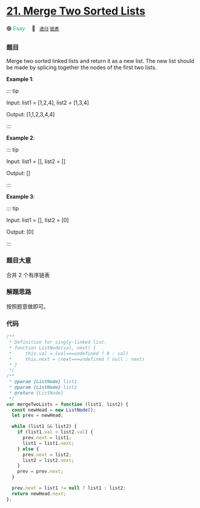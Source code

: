 # [21. Merge Two Sorted Lists](https://leetcode.com/problems/merge-two-sorted-lists/)

🟢 <font color=#15bd66>Esay</font>&emsp; 🔖&ensp; [`递归`](../solution/递归.md) [`链表`](../solution/链表.md)

### 题目

Merge two sorted linked lists and return it as a new list. The new list should be made by splicing together the nodes of the first two lists.

**Example 1**:

::: tip

Input: list1 = [1,2,4], list2 = [1,3,4]

Output: [1,1,2,3,4,4]

:::

**Example 2**:

::: tip

Input: list1 = [], list2 = []

Output: []

:::

**Example 3**:

::: tip

Input: list1 = [], list2 = [0]

Output: [0]

:::

### 题目大意

合并 2 个有序链表

### 解题思路

按照题意做即可。

### 代码

```javascript
/**
 * Definition for singly-linked list.
 * function ListNode(val, next) {
 *     this.val = (val===undefined ? 0 : val)
 *     this.next = (next===undefined ? null : next)
 * }
 */
/**
 * @param {ListNode} list1
 * @param {ListNode} list2
 * @return {ListNode}
 */
var mergeTwoLists = function (list1, list2) {
  const newHead = new ListNode();
  let prev = newHead;

  while (list1 && list2) {
    if (list1.val < list2.val) {
      prev.next = list1;
      list1 = list1.next;
    } else {
      prev.next = list2;
      list2 = list2.next;
    }
    prev = prev.next;
  }

  prev.next = list1 != null ? list1 : list2;
  return newHead.next;
};
```
